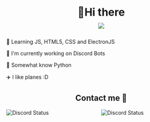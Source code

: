 <h1 align="center"> 👋Hi there <br> <a href="https://twitter.com/dev-737"><img src="https://img.shields.io/twitter/url/https/twitter.com/bukotsunikki.svg?style=social&label=Twitter @dev-737"></a>
</h1>



<p>   🌱 Learning JS, HTML5, CSS and ElectronJS </p>
<p>  🔭 I'm currently working on Discord Bots  </p>
<p>  🐍 Somewhat know Python  </p>
<p>  ✈️ I like planes :D  </p>


[//]: # "![snake gif](https://github.com/dev-737/dev-737/blob/output/github-contribution-grid-snake.svg)"

<h2 align="center"> Contact me 🤝 </h2>

<a href="https://discord.com/users/81440962496172032" target="_blank">
<img width="50%" align="left" alt="Discord Status" src="https://lanyard-profile-readme.vercel.app/api/701727675311587358?animated=true&&borderRadius=5px&idleMessage=Probably%20watching%20anime...">
</a>
<img width="50%" align="right" alt="Discord Status" src="https://github-readme-stats.vercel.app/api?username=dev-737&show_icons=true&theme=tokyonight">

<!--
**dev-737/dev-737** is a ✨ _special_ ✨ repository because its `README.md` (this file) appears on your GitHub profile.

Here are some ideas to get you started:

- 🔭 I’m currently working on ...
- 🌱 I’m currently learning ...
- 👯 I’m looking to collaborate on ...
- 🤔 I’m looking for help with ...
- 💬 Ask me about ...
- 📫 How to reach me: ...
- 😄 Pronouns: ...
- ⚡ Fun fact: ...
-->
